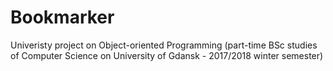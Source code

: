 # Bookmarker
Univeristy project on Object-oriented Programming (part-time BSc studies of Computer Science on University of Gdansk - 2017/2018 winter semester)
